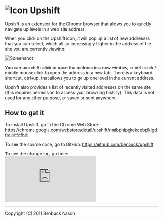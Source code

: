 # ![Icon](https://raw.githubusercontent.com/benbuck/upshift/master/resources/icon.png) Upshift

Upshift is an extension for the Chrome browser that allows you to quickly navigate up levels in a web site address.

When you click on the Upshift icon, it will pop up a list of new addresses that you can select, which all go increasingly higher in the address of the site you are currently viewing:

![Screenshot](https://raw.githubusercontent.com/benbuck/upshift/master/resources/screenshot.png)

You can use shift+click to open the address in a new window, or ctrl+click / middle mouse click to open the address in a new tab. There is a keyboard shortcut, ctrl+up, that allows you to go up one level in the current address.

Upshift also provides a list of recently visited addresses on the same site (this requires permission to access your browsing history). This data is not used for any other purpose, or saved or sent anywhere.

## How to get it

To install Upshift, go to the Chrome Web Store: https://chrome.google.com/webstore/detail/upshift/nmibphlpgkekcpbplklgdfmiphfdfhdi

To see the source code, go to GitHub: https://github.com/benbuck/upshift

To see the change log, go here:
![CHANGELOG.md](https://github.com/benbuck/upshift/CHANGELOG.md)

---
Copyright (C) 2011 Benbuck Nason
